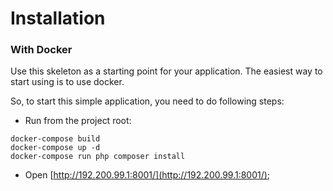 
# Installation

### With Docker

Use this skeleton as a starting point for your application.
The easiest way to start using is to use docker.

So, to start this simple application, you need to do following steps:

- Run from the project root:

```
docker-compose build
docker-compose up -d
docker-compose run php composer install
```
- Open [http://192.200.99.1:8001/](http://192.200.99.1:8001/);
